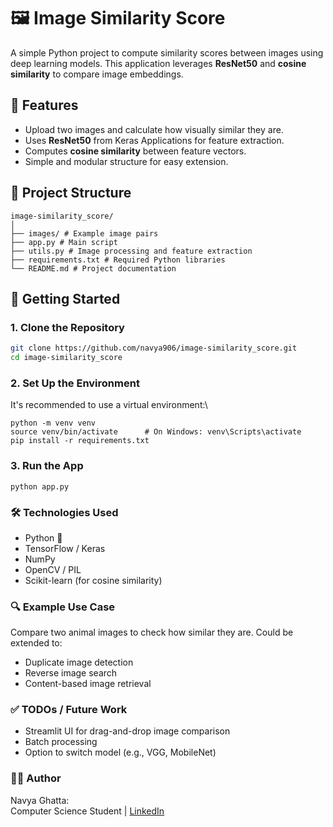 # 🖼️ Image Similarity Score

A simple Python project to compute similarity scores between images using deep learning models. This application leverages **ResNet50** and **cosine similarity** to compare image embeddings.

## 📌 Features

- Upload two images and calculate how visually similar they are.
- Uses **ResNet50** from Keras Applications for feature extraction.
- Computes **cosine similarity** between feature vectors.
- Simple and modular structure for easy extension.

## 📂 Project Structure
```
image-similarity_score/
│
├── images/ # Example image pairs
├── app.py # Main script
├── utils.py # Image processing and feature extraction
├── requirements.txt # Required Python libraries
└── README.md # Project documentation
```


## 🚀 Getting Started

### 1. Clone the Repository

```bash
git clone https://github.com/navya906/image-similarity_score.git
cd image-similarity_score
```

### 2. Set Up the Environment
It's recommended to use a virtual environment:\

```
python -m venv venv
source venv/bin/activate      # On Windows: venv\Scripts\activate
pip install -r requirements.txt
```

### 3. Run the App
```
python app.py
```

### 🛠️ Technologies Used
- Python 🐍
- TensorFlow / Keras
- NumPy
- OpenCV / PIL
- Scikit-learn (for cosine similarity)

### 🔍 Example Use Case
Compare two animal images to check how similar they are. Could be extended to:
- Duplicate image detection
- Reverse image search
- Content-based image retrieval

### ✅ TODOs / Future Work
- Streamlit UI for drag-and-drop image comparison
- Batch processing
- Option to switch model (e.g., VGG, MobileNet)

### 🧑‍💻 Author
Navya Ghatta:\
Computer Science Student | [LinkedIn](https://www.linkedin.com/in/navya-g-a97051314/)

